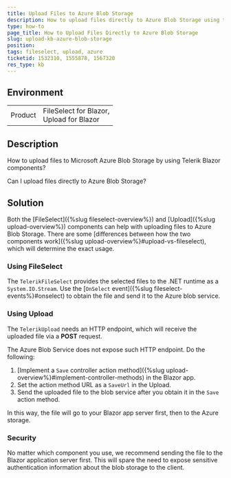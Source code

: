 ```yaml
---
title: Upload Files to Azure Blob Storage
description: How to upload files directly to Azure Blob Storage using the Telerik Blazor FileSelect and Upload components.
type: how-to
page_title: How to Upload Files Directly to Azure Blob Storage
slug: upload-kb-azure-blob-storage
position: 
tags: fileselect, upload, azure
ticketid: 1532310, 1555878, 1567320
res_type: kb
---
```


## Environment

<table>
    <tbody>
        <tr>
            <td>Product</td>
            <td>FileSelect for Blazor, <br /> Upload for Blazor</td>
        </tr>
    </tbody>
</table>


## Description

How to upload files to Microsoft Azure Blob Storage by using Telerik Blazor components?

Can I upload files directly to Azure Blob Storage?


## Solution

Both the [FileSelect]({%slug fileselect-overview%}) and [Upload]({%slug upload-overview%}) components can help with uploading files to Azure Blob Storage. There are some [differences between how the two components work]({%slug upload-overview%}#upload-vs-fileselect), which will determine the exact usage.

### Using FileSelect

The `TelerikFileSelect` provides the selected files to the .NET runtime as a `System.IO.Stream`. Use the [`OnSelect` event]({%slug fileselect-events%}#onselect) to obtain the file and send it to the Azure blob service.

### Using Upload

The `TelerikUpload` needs an HTTP endpoint, which will receive the uploaded file via a **POST** request.

The Azure Blob Service does not expose such HTTP endpoint. Do the following:

1. [Implement a `Save` controller action method]({%slug upload-overview%}#implement-controller-methods) in the Blazor app.
1. Set the action method URL as a `SaveUrl` in the Upload.
1. Send the uploaded file to the blob service after you obtain it in the `Save` action method.

In this way, the file will go to your Blazor app server first, then to the Azure storage.

### Security

No matter which component you use, we recommend sending the file to the Blazor application server first. This will spare the need to expose sensitive authentication information about the blob storage to the client.
